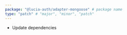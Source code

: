 ```yaml
---
package: "@lucia-auth/adapter-mongoose" # package name
type: "patch" # "major", "minor", "patch"
---
```


- Update dependencies
